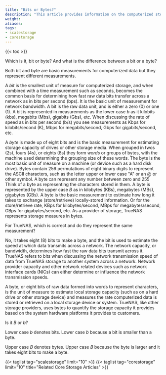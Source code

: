 ```yaml
---
title: "Bits or Bytes?"
description: "This article provides information on the computerized storage measurements, bits and bytes, and how these apply in TrueNAS products."
weight: 
aliases:
tags:
- scalestorage
- corestorage
---
```



{{< toc >}}

Which is it, bit or byte? And what is the difference between a bit or a byte?

Both bit and byte are basic measurements for computerized data but they represent different measurements. 

A *bit* is the smallest unit of measure for computerized storage, and when combined with a time measurement such as seconds, becomes the common basis for determining how fast raw data bits transfer across a network as in bits per second (bps). 
It is the basic unit of measurement for network bandwidth.
A bit is the raw data unit, and is either a zero (0) or one (1). 
A bit is represented in measurements as the lower case *b* as it kilobits (kbs), megabits (Mbs), gigabits (Gbs), etc. 
When discussing the rate of speed as in bits per second (b/s) you see measurements as Kbps for kilobits/second (K), Mbps for megabits/second, Gbps for gigabits/second, etc.

A *byte* is made up of eight bits and is the basic measurement for estimating storage capacity of drives or other storage media. 
When grouped in twos (2s), fours (4s), or eights (8s) they form *words* or groups of bytes, with the machine used determining the grouping size of these words. 
The byte is the most basic unit of measure on a machine (or device such as a hard disk drive). 
Bytes contain 256 permutations of eight binary digits to represent the ASCII characters, such as the letter upper or lower case "A" or an @ or other symbol. 
A byte can represent any number between zero and 255 Think of a byte as representing the characters stored in them.
A byte is represented by the upper case *B* as in kilobytes (KBs), megabytes (MBs), gigabytes (GBs).
A byte is the basic measurement to estimate how long it takes to exchange (store/retrieve) locally-stored information. 
Or for the store/retrieve rate, KBps for kilobytes/second, MBps for megabytes/second, GBps for gigabytes/second, etc.
As a provider of storage, TrueNAS represents storage measures in bytes.

For TrueNAS, which is correct and do they represent the same measurement?

No, it takes eight (8) bits to make a byte, and the bit is used to estimate the speed at which data transmits across a network. 
The network capacity, or bandwidth, determines how fast the raw data bits transmit across it. 
TrueNAS refers to bits when discussing the network transmission speed of data from TrueNAS storage to another system across a network. 
Network provider capacity and other network related devices such as network interface cards (NICs) can either determine or influence the network transmission speeds.

A byte, or eight bits of raw data formed into words to represent characters, is the unit of measure to estimate local storage capacity (such as on a hard drive or other storage device) and measures the rate computerized data is stored or retrieved on a local storage device or system. 
TrueNAS, like other storage providers, uses bytes to quantify the storage capacity it provides based on the system hardware platforms it provides to customers.

Is it *B* or *b*?

Lower case *b* denotes bits. Lower case *b* because a bit is smaller than a byte.

Upper case *B* denotes bytes. Upper case *B* because the byte is larger and it takes eight bits to make a byte.

{{< taglist tag="scalestorage" limit="10" >}}
{{< taglist tag="corestorage" limit="10" title="Related Core Storage Articles" >}}
